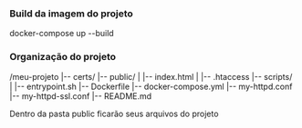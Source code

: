 ### Build da imagem do projeto

docker-compose up --build

### Organização do projeto

/meu-projeto
|-- certs/
|-- public/
| |-- index.html
| |-- .htaccess
|-- scripts/
| |-- entrypoint.sh
|-- Dockerfile
|-- docker-compose.yml
|-- my-httpd.conf
|-- my-httpd-ssl.conf
|-- README.md

Dentro da pasta public ficarão seus arquivos do projeto
